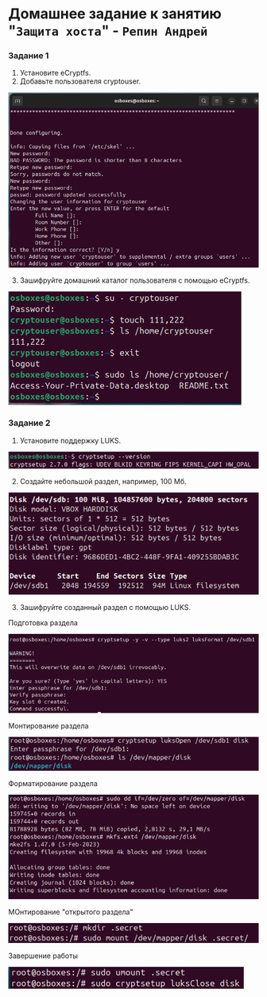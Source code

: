 # Домашнее задание к занятию "`Защита хоста`" - `Репин Андрей`


### Задание 1

1. Установите eCryptfs.
2. Добавьте пользователя cryptouser.

![img](https://github.com/RepinAndrey/HostProtection/blob/main/img/AddCryptouser.png)

3. Зашифруйте домашний каталог пользователя с помощью eCryptfs.

![img](https://github.com/RepinAndrey/HostProtection/blob/main/img/CryptHome.png)


### Задание 2

1. Установите поддержку LUKS.

![img](https://github.com/RepinAndrey/HostProtection/blob/main/img/CryptSetup.png)


2. Создайте небольшой раздел, например, 100 Мб.

![img](https://github.com/RepinAndrey/HostProtection/blob/main/img/disk.png)

3. Зашифруйте созданный раздел с помощью LUKS.

Подготовка раздела

![img](https://github.com/RepinAndrey/HostProtection/blob/main/img/Prepare.png)

Монтирование раздела

![img](https://github.com/RepinAndrey/HostProtection/blob/main/img/Mount.png)

Форматирование раздела

![img](https://github.com/RepinAndrey/HostProtection/blob/main/img/Format.png)

МОнтирование "открытого раздела"

![img](https://github.com/RepinAndrey/HostProtection/blob/main/img/MountSecret.png)

Завершение работы

![img](https://github.com/RepinAndrey/HostProtection/blob/main/img/Umount.png)



